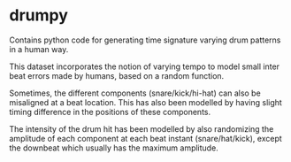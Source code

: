 # drumpy
Contains python code for generating time signature varying drum patterns in a human way. 

This dataset incorporates the notion of varying tempo to model small inter beat errors made by humans, based on a random function. 

Sometimes, the different components (snare/kick/hi-hat) can also be misaligned at a beat location. This has also been modelled by having slight timing difference in the positions of these components. 

The intensity of the drum hit has been modelled by also randomizing the amplitude of each component at each beat instant (snare/hat/kick), except the downbeat which usually has the maximum amplitude. 
